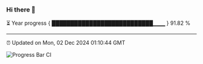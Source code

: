 ### Hi there 👋

⏳ Year progress { ███████████████████████████▁▁▁ } 91.82 %

---

⏰ Updated on Mon, 02 Dec 2024 01:10:44 GMT

![Progress Bar CI](https://github.com/liununu/liununu/workflows/Progress%20Bar%20CI/badge.svg)
